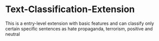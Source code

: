 # Text-Classification-Extension
This is a entry-level extension with basic features and can classify only certain specific sentences as hate propaganda, terrorism, positive and neutral
